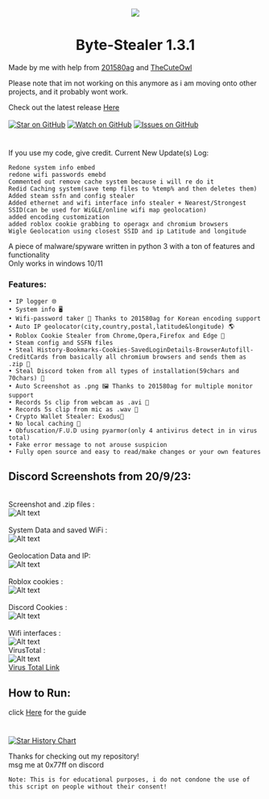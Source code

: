 # 
<p align="center">
 <img src="https://github.com/TurtlesXD/Byte-Stealer/blob/main/img/BYTESTEAELRDSICORDPFP.png" />

<div align="center">
  <h1>Byte-Stealer 1.3.1</h1>
</div>

Made by me with help from [201580ag](https://github.com/201580ag) and [TheCuteOwl](https://github.com/TheCuteOwl)



Please note that im not working on this anymore as i am moving onto other projects, and it probably wont work.

Check out the latest release [Here](https://github.com/TurtlesXD/Byte-Stealer/releases/tag/v1.3.1)
\
\
[![Star on GitHub](https://img.shields.io/github/stars/TurtlesXD/Byte-Stealer.svg?style=social)](https://github.com/TurtlesXD/Byte-Stealer/stargazers)
[![Watch on GitHub](https://img.shields.io/github/watchers/TurtlesXD/Byte-Stealer.svg?style=social)](https://github.com/TurtlesXD/Byte-Stealer/watchers)
[![Issues on GitHub](https://img.shields.io/github/issues/TurtlesXD/Byte-Stealer.svg?style=social)](https://github.com/TurtlesXD/Byte-Stealer/issues)
# 


If you use my code, give credit.
Current New Update(s) Log:
```
Redone system info embed
redone wifi passwords emebd
Commented out remove cache system because i will re do it
Redid Caching system(save temp files to %temp% and then deletes them)
Added steam ssfn and config stealer
Added ethernet and wifi interface info stealer + Nearest/Strongest SSID(can be used for WiGLE/online wifi map geolocation)
added encoding customization
added roblox cookie grabbing to operagx and chromium browsers
Wigle Geolocation using closest SSID and ip Latitude and longitude

```


A piece of malware/spyware written in python 3 with a ton of features and functionality\
Only works in windows 10/11

### Features:
```
• IP logger 🌐
• System info 🖥️
• Wifi-password taker 📶 Thanks to 201580ag for Korean encoding support
• Auto IP geolocator(city,country,postal,latitude&longitude) 🌎
• Roblox Cookie Stealer from Chrome,Opera,Firefox and Edge 🍪
• Steam config and SSFN files
• Steal History-Bookmarks-Cookies-SavedLoginDetails-BrowserAutofill-CreditCards from basically all chromium browsers and sends them as .zip 📁
• Steal Discord token from all types of installation(59chars and 70chars) 🔘 
• Auto Screenshot as .png 🖼️ Thanks to 201580ag for multiple monitor support
• Records 5s clip from webcam as .avi 🎥
• Records 5s clip from mic as .wav 🎤
• Crypto Wallet Stealer: Exodus👾
• No local caching 💾
• Obfuscation/F.U.D using pyarmor(only 4 antivirus detect in in virus total)
• Fake error message to not arouse suspicion
• Fully open source and easy to read/make changes or your own features
```
## Discord Screenshots from 20/9/23:
\
Screenshot and .zip files :\
![Alt text](img/screenshotandfiles.png?raw=true)\
\
System Data and saved WiFi :\
![Alt text](img/SysInfoAndWifiPass.png?raw=true)\
\
Geolocation Data and IP:\
![Alt text](img/IPandGeoloc.png?raw=true)\
\
Roblox cookies :\
![Alt text](img/RobloxCookie.png?raw=true)\
\
Discord Cookies :\
![Alt text](img/discordtoken.png?raw=true)\
\
Wifi interfaces :\
![Alt text](img/WifiInterface.png?raw=true)
\
VirusTotal :\
![Alt text](img/VirusTotal.png?raw=true)\
[Virus Total Link](https://www.virustotal.com/gui/file/b9ad4bfe8c32929e0906023cdc85f0c64765fe25ca55c714bf2d06a8ec130988?nocache=1)
## How to Run:
click [Here](https://github.com/TurtlesXD/Discord-Logger/blob/main/discord-logger-help/Help.md) for the guide
# 

<a href="https://star-history.com/#0x77ff/Byte-Stealer&Date">
  <picture>
    <source media="(prefers-color-scheme: dark)" srcset="https://api.star-history.com/svg?repos=0x77ff/Byte-Stealer&type=Date&theme=dark" />
    <source media="(prefers-color-scheme: light)" srcset="https://api.star-history.com/svg?repos=0x77ff/Byte-Stealer&type=Date" />
    <img alt="Star History Chart" src="https://api.star-history.com/svg?repos=0x77ff/Byte-Stealer&type=Date" />
  </picture>
</a>

Thanks for checking out my repository!\
msg me at 0x77ff on discord




```
Note: This is for educational purposes, i do not condone the use of this script on people without their consent!
```

